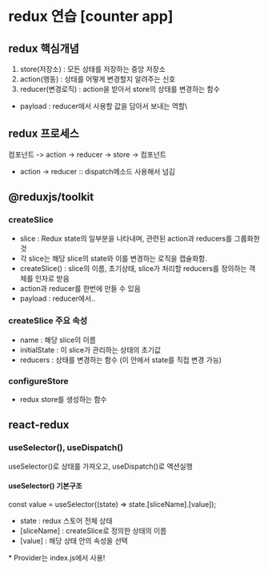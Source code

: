 # redux 연습 [counter app]

## redux 핵심개념
1. store(저장소) : 모든 상태를 저장하는 중앙 저장소
2. action(행동) : 상태를 어떻게 변경할지 알려주는 신호
3. reducer(변경로직) : action을 받아서 store의 상태를 변경하는 함수
- payload : reducer에서 사용할 값을 담아서 보내는 역할\


## redux 프로세스
컴포넌트 -> action -> reducer -> store -> 컴포넌트

- action -> reducer :: dispatch메소드 사용해서 넘김

## @reduxjs/toolkit
### createSlice
- slice : Redux state의 일부분을 나타내며, 관련된 action과 reducers를 그룹화한 것
- 각 slice는 해당 slice의 state와 이를 변경하는 로직을 캡슐화함.
- createSlice() : slice의 이름, 초기상태, slice가 처리할 reducers를 정의하는 객체를 인자로 받음
- action과 reducer를 한번에 만들 수 있음
- payload : reducer에서..

### createSlice 주요 속성
- name : 해당 slice의 이름
- initialState : 이 slice가 관리하는 상태의 초기값
- reducers : 상태를 변경하는 함수 (이 안에서 state를 직접 변경 가능)

### configureStore
- redux store를 생성하는 함수


## react-redux
### useSelector(), useDispatch()
useSelector()로 상태를 가져오고, useDispatch()로 액션실행

#### useSelector() 기본구조
const value = useSelector((state) => state.[sliceName].[value]);
- state : redux 스토어 전체 상태
- [sliceName] : createSlice로 정의한 상태의 이름
- [value] : 해당 상태 안의 속성을 선택


\* Provider는 index.js에서 사용!
